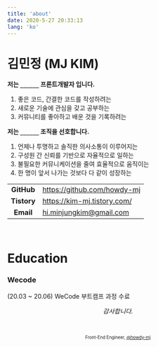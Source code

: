 ```yaml
---
title: 'about'
date: 2020-5-27 20:33:13
lang: 'ko'
---
```


# 김민정 (MJ KIM)

**저는 `______` 프론트개발자 입니다.**

1. 좋은 코드, 간결한 코드를 작성하려는
2. 새로운 기술에 관심을 갖고 공부하는
3. 커뮤니티를 좋아하고 배운 것을 기록하려는

**저는 `______` 조직을 선호합니다.**

1. 언제나 투명하고 솔직한 의사소통이 이루어지는
2. 구성원 간 신뢰를 기반으로 자율적으로 일하는
3. 불필요한 커뮤니케이션을 줄여 효율적으로 움직이는
4. 한 명이 앞서 나가는 것보다 다 같이 성장하는

|             |                               |
| :---------: | ----------------------------- |
| **GitHub**  | <https://github.com/howdy-mj> |
| **Tistory** | <https://kim-mj.tistory.com/> |
|  **Email**  | <hi.minjungkim@gmail.com>     |

<br />

# Education

### Wecode

(20.03 ~ 20.06) WeCode 부트캠프 과정 수료

<div align="center" class="final">

_감사합니다._

<br/>

<sub><sup>Front-End Engineer, <a href="https://github.com/howdy-mj">@howdy-mj</a></sup></sub>

</div>
